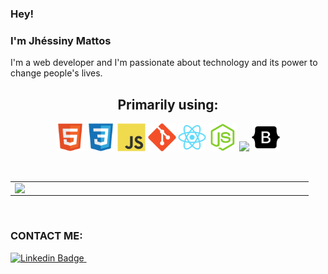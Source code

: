 ### Hey!

### I'm Jhéssiny Mattos

I'm a web developer and I'm passionate about technology and its power to change people's lives.


<h2 align="center"> Primarily using: </h2>


<p align="center">
  <!--<img width="44px" src="https://i.imgur.com/BgjSjn9.png">-->
  <!--<img width="45px" src="https://i.imgur.com/o4FSeZ6.png"> -->
  <img width="45px" src="https://raw.githubusercontent.com/devicons/devicon/c5378d6c2510ffa0b3e4475af95618a8048d6cf1/icons/html5/html5-original.svg">
  <img width="45px" src="https://raw.githubusercontent.com/devicons/devicon/master/icons/css3/css3-original.svg">
   <img width="45px" src="https://raw.githubusercontent.com/devicons/devicon/master/icons/javascript/javascript-original.svg">
    <img width="45px" src="https://raw.githubusercontent.com/devicons/devicon/c5378d6c2510ffa0b3e4475af95618a8048d6cf1/icons/git/git-original.svg">
  <img width="45px" src="https://raw.githubusercontent.com/devicons/devicon/master/icons/react/react-original.svg">
  <!--<img width="45px" src="https://brandslogos.com/wp-content/uploads/images/large/arduino-logo-1.png">-->
  <img width="45px" src="https://raw.githubusercontent.com/devicons/devicon/c5378d6c2510ffa0b3e4475af95618a8048d6cf1/icons/nodejs/nodejs-original.svg">

  <img width="45px" src="https://upload.wikimedia.org/wikipedia/commons/thumb/9/9a/Visual_Studio_Code_1.35_icon.svg/1024px-Visual_Studio_Code_1.35_icon.svg.png">
  <!--<img width="45px" src="https://raw.githubusercontent.com/bnb/awesome-hyper/master/hyper-3-color-logo.svg">-->
  <!-- <img width="45px" src="https://raw.githubusercontent.com/devicons/devicon/master/icons/electron/electron-original.svg">-->
  
  
 
  <img width="45px" src="https://raw.githubusercontent.com/devicons/devicon/master/icons/bootstrap/bootstrap-plain.svg">
  <!--<img width="45px" src="https://raw.githubusercontent.com/devicons/devicon/master/icons/jquery/jquery-original.svg">-->
  <!--<img width="45px" src="https://raw.githubusercontent.com/devicons/devicon/master/icons/express/express-original.svg">-->
  <!--<img width="45px" src="https://raw.githubusercontent.com/devicons/devicon/master/icons/mongodb/mongodb-original.svg">-->
</p>

<br>
<table>
    <tr>
        <td><img width="463px" align="left" src="https://github-readme-stats.vercel.app/api/top-langs/?username=jhessiny&hide=html&layout=compact&title_color=fff&icon_color=fff&text_color=9f9f9f&bg_color=151515" /></td>
    </tr>   
</table>
<br>


### CONTACT ME:

<a target="_blank" href="https://www.linkedin.com/in/jhessiny-mattos/">
<img src="https://img.shields.io/badge/LinkedIn-0077B5?style=for-the-badge&logo=linkedin&logoColor=white" alt="Linkedin Badge">
</a>
<a target="_blank" href="https://api.whatsapp.com/send?L=pt&phone=5541992363473">
<img src="https://img.shields.io/badge/WhatsApp-25D366?style=for-the-badge&logo=whatsapp&logoColor=white" alt="">
</a>

